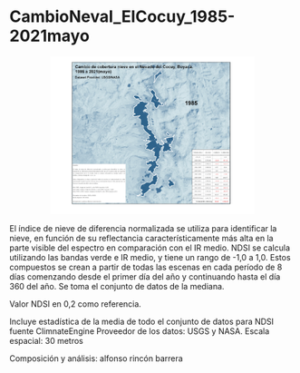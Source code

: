 # CambioNeval_ElCocuy_1985-2021mayo

<p align="center">
  <img width="360" src="/Gif/CambioNeval_ElCocuy_1985-2021may.gif">
</p>

El índice de nieve de diferencia normalizada se utiliza para identificar la nieve, en función de su reflectancia característicamente más alta en la parte visible del espectro en comparación con el IR medio. NDSI se calcula utilizando las bandas verde e IR medio, y tiene un rango de -1,0 a 1,0.
Estos compuestos se crean a partir de todas las escenas en cada período de 8 días comenzando desde el primer día del año y continuando hasta el día 360 del año. Se toma el conjunto de datos de la mediana.

Valor NDSI en 0,2 como referencia.

Incluye estadística de la media de todo el conjunto de datos para NDSI fuente ClimnateEngine
Proveedor de los datos: USGS y NASA. Escala espacial: 30 metros

Composición y análisis: alfonso rincón barrera
